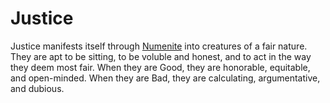 # Justice #

Justice manifests itself through [Numenite](/creatures/numenite) into
creatures of a fair nature. They are apt to be sitting, to be voluble
and honest, and to act in the way they deem most fair. When they are
Good, they are honorable, equitable, and open-minded. When they are
Bad, they are calculating, argumentative, and dubious.
